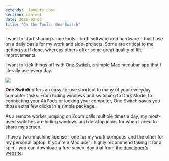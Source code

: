 ```yaml
---
extends: _layouts.post
section: content
date: 2022-02-03
title: "On the Tools: One Switch"
---
```


I want to start sharing some tools - both software and hardware - that I use on a daily basis for my work and side-projects.  Some are critical to me getting stuff done, whereas others offer some great quality of life improvements.

I want to kick things off with [One Switch](https://fireball.studio/oneswitch/), a simple Mac menubar app that I literally use every day.

![](/assets/img/tools/one-switch.png)

**One Switch** offers an easy-to-use shortcut to many of your everyday computer tasks. From hiding windows and switching to Dark Mode, to connecting your AirPods or locking your computer, One Switch saves you those extra few clicks in a simple package.

As a remote worker jumping on Zoom calls multiple times a day, my most-used switches are hiding windows and desktop icons for when I need to share my screen.

I have a two-machine license - one for my work computer and the other for my personal laptop.  If you're a Mac user I highly recommend taking it for a spin - you can download a free seven-day trial from the [developer's website](https://fireball.studio/oneswitch/).
